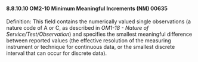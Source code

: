#### 8.8.10.10 OM2-10 Minimum Meaningful Increments (NM) 00635

Definition: This field contains the numerically valued single observations (a nature code of A or C, as described in _OM1-18 - Nature of Service/Test/Observation_) and specifies the smallest meaningful difference between reported values (the effective resolution of the measuring instrument or technique for continuous data, or the smallest discrete interval that can occur for discrete data).
